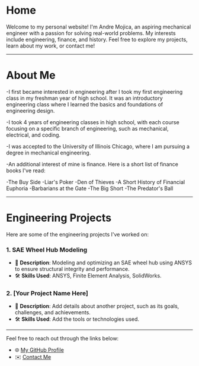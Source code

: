 # **Home**

Welcome to my personal website! I'm Andre Mojica, an aspiring mechanical engineer with a passion for solving real-world problems. My interests include engineering, finance, and history. Feel free to explore my projects, learn about my work, or contact me!

---

# **About Me**

-I first became interested in engineering after I took my first engineering class in my freshman year of high school. It was an introductory engineering class where I learned the basics and foundations of engineering design.  

-I took 4 years of engineering classes in high school, with each course focusing on a specific branch of engineering, such as mechanical, electrical, and coding.  

-I was accepted to the University of Illinois Chicago, where I am pursuing a degree in mechanical engineering.  


-An additional interest of mine is finance. Here is a short list of finance books I've read: 

-The Buy Side
-Liar's Poker
-Den of Thieves
-A Short History of Financial Euphoria
-Barbarians at the Gate
-The Big Short
-The Predator's Ball

---

# **Engineering Projects**

Here are some of the engineering projects I've worked on:  

### **1. SAE Wheel Hub Modeling**  
- 🌱 **Description**: Modeling and optimizing an SAE wheel hub using ANSYS to ensure structural integrity and performance.  
- 🛠️ **Skills Used**: ANSYS, Finite Element Analysis, SolidWorks.  

### **2. [Your Project Name Here]**  
- 🌱 **Description**: Add details about another project, such as its goals, challenges, and achievements.  
- 🛠️ **Skills Used**: Add the tools or technologies used.  

---

Feel free to reach out through the links below:  

- 🌐 [My GitHub Profile](https://github.com/AndreM07)  
- ✉️ [Contact Me](mailto:andremojica7@gmail.com)  
